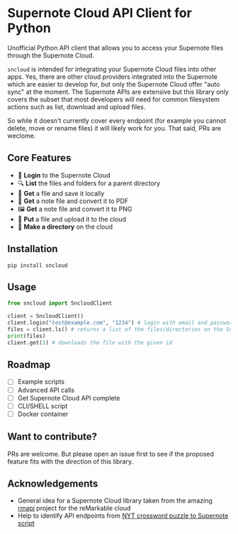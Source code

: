 # Supernote Cloud API Client for Python

Unofficial Python API client that allows you to access your Supernote files through the Supernote Cloud.

`sncloud` is intended for integrating your Supernote Cloud files into other apps. Yes, there are other cloud providers integrated into the Supernote which are easier to develop for, but only the Supernote Cloud offer "auto sync" at the moment. The Supernote APIs are extensive but this library only covers the subset that most developers will need for common filesystem actions such as list, download and upload files.

So while it doesn't currently cover every endpoint (for example you cannot delete, move or rename files) it will likely work for you. That said, PRs are weclome.

## Core Features

- 🔑 **Login** to the Supernote Cloud
- 🔍 **List** the files and folders for a parent directory
- 💾 **Get** a file and save it locally
- 📄 **Get** a note file and convert it to PDF
- 🖼 **Get** a note file and convert it to PNG
- 🔼 **Put** a file and upload it to the cloud
- 📂 **Make a directory** on the cloud

## Installation

`pip install sncloud`

## Usage

```python
from sncloud import SncloudClient

client = SncloudClient()
client.login("test@example.com", "1234") # login with email and password
files = client.ls() # returns a list of the files/directories on the Supernote
print(files)
client.get(1) # downloads the file with the given id
```

## Roadmap

- [ ] Example scripts
- [ ] Advanced API calls
- [ ] Get Supernote Cloud API complete
- [ ] CLI/SHELL script
- [ ] Docker container

## Want to contribute?

PRs are welcome. But please open an issue first to see if the proposed feature fits with the direction of this library.

## Acknowledgements

- General idea for a Supernote Cloud library taken from the amazing [rmapi](https://github.com/juruen/rmapi) project for the reMarkable cloud
- Help to identify API endpoints from [NYT crossword puzzle to Supernote script](https://github.com/bwhitman/supernote-cloud-python)
